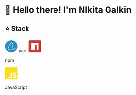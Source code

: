 # 👋 Hello there! I'm NIkita Galkin


## ⭐ Stack 

<img src="./yarn-color.svg" width="40px" height="40px"> 
<span>yarn</span>
<img src="./npm-color.svg" width="40px" height="40px"> 
<p>npm</p>
<img src="./javascript-color.svg" width="40px" height="40px"> 
<p>JavaScript</p>

